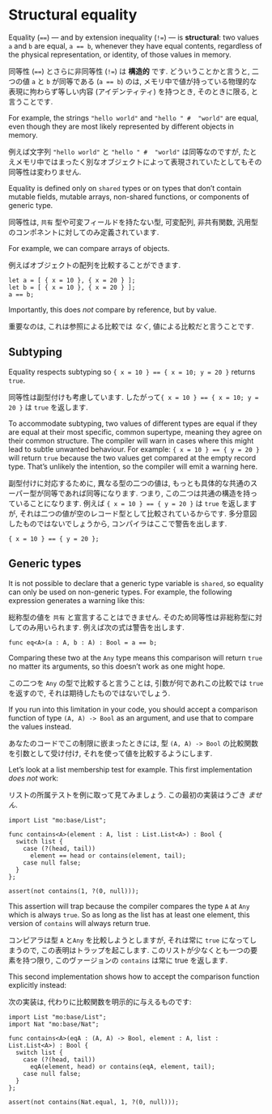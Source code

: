 # Structural equality

Equality (`==`) — and by extension inequality (`!=`) — is **structural**: two values `a` and `b` are equal, `a == b`, whenever they have equal contents, regardless of the physical representation, or identity, of those values in memory.

同等性 (`==`) とさらに非同等性 (`!=`) は **構造的** です. どういうことかと言うと, 二つの値 `a` と `b` が同等である (`a == b`) のは, メモリ中で値が持っている物理的な表現に拘わらず等しい内容 (アイデンティティ) を持つとき, そのときに限る, と言うことです.

For example, the strings `"hello world"` and `"hello " #  "world"` are equal, even though they are most likely represented by different objects in memory.

例えば文字列 `"hello world"` と `"hello " #  "world"` は同等なのですが, たとえメモリ中ではまったく別なオブジェクトによって表現されていたとしてもその同等性は変わりません.

Equality is defined only on `shared` types or on types that don’t contain mutable fields, mutable arrays, non-shared functions, or components of generic type.

同等性は, `共有` 型や可変フィールドを持たない型, 可変配列, 非共有関数, 汎用型のコンポネントに対してのみ定義されています.

For example, we can compare arrays of objects.

例えばオブジェクトの配列を比較することができます.

``` motoko
let a = [ { x = 10 }, { x = 20 } ];
let b = [ { x = 10 }, { x = 20 } ];
a == b;
```

Importantly, this does *not* compare by reference, but by value.

重要なのは, これは参照による比較では _なく_, 値による比較だと言うことです.

## Subtyping

Equality respects subtyping so `{ x = 10 } == { x = 10; y = 20 }` returns `true`.

同等性は副型付けも考慮しています. したがって`{ x = 10 } == { x = 10; y = 20 }` は `true` を返します.

To accommodate subtyping, two values of different types are equal if they are equal at their most specific, common supertype, meaning they agree on their common structure. The compiler will warn in cases where this might lead to subtle unwanted behaviour. For example: `{ x = 10 } == { y = 20 }` will return `true` because the two values get compared at the empty record type. That’s unlikely the intention, so the compiler will emit a warning here.

副型付けに対応するために, 異なる型の二つの値は, もっとも具体的な共通のスーパー型が同等であれば同等になります. つまり, この二つは共通の構造を持っていることになります. 例えば `{ x = 10 } == { y = 20 }` は `true` を返しますが, それは二つの値が空のレコード型として比較されているからです. 多分意図したものではないでしょうから, コンパイラはここで警告を出します.

``` motoko
{ x = 10 } == { y = 20 };
```

## Generic types

It is not possible to declare that a generic type variable is `shared`, so equality can only be used on non-generic types. For example, the following expression generates a warning like this:

総称型の値を `共有` と宣言することはできません. そのため同等性は非総称型に対してのみ用いられます. 例えば次の式は警告を出します.

``` motoko
func eq<A>(a : A, b : A) : Bool = a == b;
```

Comparing these two at the `Any` type means this comparison will return `true` no matter its arguments, so this doesn’t work as one might hope.

この二つを `Any` の型で比較すると言うことは, 引数が何であれこの比較では `true` を返すので, それは期待したものではないでしょう.

If you run into this limitation in your code, you should accept a comparison function of type `(A, A) -> Bool` as an argument, and use that to compare the values instead.

あなたのコードでこの制限に嵌まったときには, 型 `(A, A) -> Bool` の比較関数を引数として受け付け, それを使って値を比較するようにします.

Let’s look at a list membership test for example. This first implementation *does not* work:

リストの所属テストを例に取って見てみましょう. この最初の実装はうごき _ません_.

``` motoko
import List "mo:base/List";

func contains<A>(element : A, list : List.List<A>) : Bool {
  switch list {
    case (?(head, tail))
      element == head or contains(element, tail);
    case null false;
  }
};

assert(not contains(1, ?(0, null)));
```

This assertion will trap because the compiler compares the type `A` at `Any` which is always `true`. So as long as the list has at least one element, this version of `contains` will always return true.

コンピアラは型 `A` と`Any` を比較しようとしますが, それは常に `true` になってしまうので, この表明はトラップを起こします. このリストが少なくとも一つの要素を持つ限り, このヴァージョンの `contains` は常に true を返します.

This second implementation shows how to accept the comparison function explicitly instead:

次の実装は, 代わりに比較関数を明示的に与えるものです:

``` motoko
import List "mo:base/List";
import Nat "mo:base/Nat";

func contains<A>(eqA : (A, A) -> Bool, element : A, list : List.List<A>) : Bool {
  switch list {
    case (?(head, tail))
      eqA(element, head) or contains(eqA, element, tail);
    case null false;
  }
};

assert(not contains(Nat.equal, 1, ?(0, null)));
```